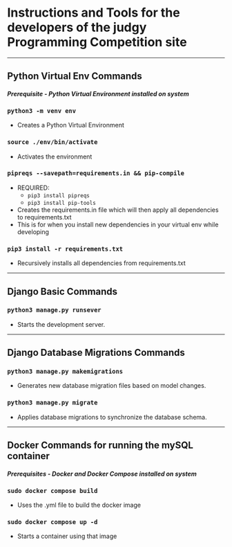 # Instructions and Tools for the developers of the judgy Programming Competition site

---

## Python Virtual Env Commands

#### _Prerequisite - Python Virtual Environment installed on system_

### `python3 -m venv env`

- Creates a Python Virtual Environment

### `source ./env/bin/activate`

- Activates the environment

### `pipreqs --savepath=requirements.in && pip-compile`

- REQUIRED:
  - `pip3 install pipreqs`
  - `pip3 install pip-tools`
- Creates the requirements.in file which will then apply all dependencies to requirements.txt
- This is for when you install new dependencies in your virtual env while developing

### `pip3 install -r requirements.txt`

- Recursively installs all dependencies from requirements.txt

---

## Django Basic Commands

### `python3 manage.py runsever`

- Starts the development server.

---

## Django Database Migrations Commands

### `python3 manage.py makemigrations`

- Generates new database migration files based on model changes.

### `python3 manage.py migrate`

- Applies database migrations to synchronize the database schema.

---

## Docker Commands for running the mySQL container

#### _Prerequisites - Docker and Docker Compose installed on system_

### `sudo docker compose build`

- Uses the .yml file to build the docker image

### `sudo docker compose up -d`

- Starts a container using that image
